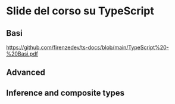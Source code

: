 # Slide del corso su TypeScript

## Basi

https://github.com/firenzedev/ts-docs/blob/main/TypeScript%20-%20Basi.pdf

## Advanced


## Inference and composite types

